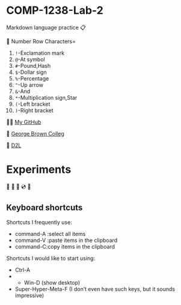 # COMP-1238-Lab-2
Markdown language practice 📋

:open_file_folder: Number Row Characters=

1. `!`-Exclamation mark
2. `@`-At symbol
3. `#`-Pound,Hash
4. `$`-Dollar sign
5. `%`-Percentage
6. `^`-Up arrow
8. `&`-And
9. `*`-Multiplication sign,Star
10. `(`-Left bracket
11. `)`-Right bracket



:woman_student:
[My GitHub](https://github.com/kidcat8288/COMP-1238-Lab-2.git)

:blue_heart:
[George Brown Colleg](https://www.georgebrown.ca/)

:book:
[D2L](https://learn.georgebrown.ca/d2l/home)

# Experiments

:violin: :musical_score: :musical_keyboard: :cd: :minidisc:


## Keyboard shortcuts
Shortcuts I frequently use: 
- command-A :select all items
- command-V :paste items in the clipboard
- command-C:copy items in the clipboard

Shortcuts I would like to start using: 
- Ctrl-A
- - Win-D (show desktop)
- Super-Hyper-Meta-F (I don’t even have such keys, but it sounds impressive)
